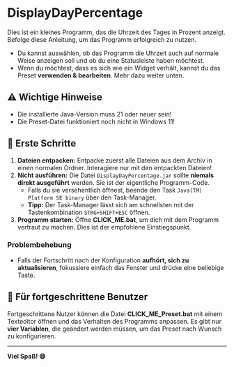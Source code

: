 # DisplayDayPercentage
Dies ist ein kleines Programm, das die Uhrzeit des Tages in Prozent anzeigt.
Befolge diese Anleitung, um das Programm erfolgreich zu nutzen.
- Du kannst auswählen, ob das Programm die Uhrzeit auch auf normale Weise anzeigen soll und ob du eine Statusleiste haben möchtest.
- Wenn du möchtest, dass es sich wie ein Widget verhält, kannst du das Preset **verwenden & bearbeiten**. Mehr dazu weiter unten.

## ⚠️ Wichtige Hinweise
- Die installierte Java-Version muss 21 oder neuer sein!
- Die Preset-Datei funktioniert noch nicht in Windows 11!

## 🚀 Erste Schritte
1. **Dateien entpacken:** Entpacke zuerst alle Dateien aus dem Archiv in einen normalen Ordner. Interagiere nur mit den entpackten Dateien!
2. **Nicht ausführen:** Die Datei `DisplayDayPercentage.jar` sollte **niemals direkt ausgeführt** werden. Sie ist der eigentliche Programm-Code.
   - Falls du sie versehentlich öffnest, beende den Task `Java(TM) Platform SE binary` über den Task-Manager.
   - **Tipp:** Der Task-Manager lässt sich am schnellsten mit der Tastenkombination `STRG+SHIFT+ESC` öffnen.
3. **Programm starten:** Öffne **CLICK_ME.bat**, um dich mit dem Programm vertraut zu machen. Dies ist der empfohlene Einstiegspunkt.

### Problembehebung
- Falls der Fortschritt nach der Konfiguration **aufhört, sich zu aktualisieren**, fokussiere einfach das Fenster und drücke eine beliebige Taste.

## 🔧 Für fortgeschrittene Benutzer
Fortgeschrittene Nutzer können die Datei **CLICK_ME_Preset.bat** mit einem Texteditor öffnen und das Verhalten des Programms anpassen. Es gibt nur **vier Variablen**, die geändert werden müssen, um das Preset nach Wunsch zu konfigurieren.

---

**Viel Spaß! 😄**
